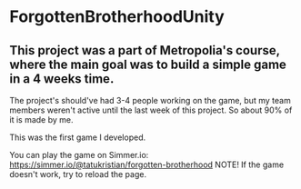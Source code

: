 # ForgottenBrotherhoodUnity

## This project was a part of Metropolia's course, where the main goal was to build a simple game in a 4 weeks time.

The project's should've had 3-4 people working on the game, but my team members weren't active until the last week of this project. So about 90% of it is made by me.

This was the first game I developed.

You can play the game on Simmer.io: https://simmer.io/@tatukristian/forgotten-brotherhood
NOTE! If the game doesn't work, try to reload the page.
